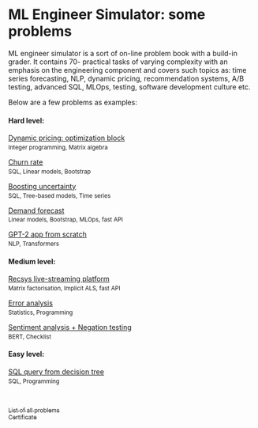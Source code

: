 # ML Engineer Simulator: some problems
ML engineer simulator is a sort of on-line problem book with a build-in grader. It contains 70- practical tasks of varying complexity with an emphasis on the engineering component and covers such topics as: time series forecasting, NLP, dynamic pricing, recommendation systems, A/B testing, advanced SQL, MLOps, testing, software development culture etc.

Below are a few problems as examples:

#### Hard level:
[Dynamic pricing: optimization block](./pricing/)
<sub><br>Integer programming, Matrix algebra</sub>

[Churn rate](./churn_rate) 
<sub><br>SQL, Linear models, Bootstrap</sub>

[Boosting uncertainty](./model_uncertainty)
<sub><br>SQL, Tree-based models, Time series</sub>

[Demand forecast](./demand_forecast)
<sub><br>Linear models, Bootstrap, MLOps, fast API</sub>

[GPT-2 app from scratch](./nlp/gpt_2)
<sub><br>NLP, Transformers

#### Medium level:
[Recsys live-streaming platform](./recsys)
<sub><br>Matrix factorisation, Implicit ALS, fast API</sub>

[Error analysis](./error_analysis)
<sub><br>Statistics, Programming</sub>

[Sentiment analysis + Negation testing](./nlp/sentiment)
<sub><br>BERT, Checklist</sub>

#### Easy level:
[SQL query from decision tree](./tree_sql)
<sub><br>SQL, Programming</sub>

<br>

[<sub>List of all problems</sub>](https://simulator-ml.notion.site/dfcd22d2dee24176b2998c9231f79f10?v=7a44c363484b463c89c08f60ac8b351f)<br>[<sub>Certificate</sub>](https://lab.karpov.courses/live_certificate/953f01d2-cde7-415d-b60d-34cbe2be8f0f/)